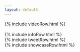```yaml
---
layout: default
---
```


{% include videoRow.html %}
<br><br>
{% include infoRow.html %}
<br>
{% include tweetRow.html %}
<br>
{% include showcaseRow.html %}

